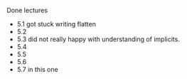 Done lectures
- 5.1 got stuck writing flatten
- 5.2 
- 5.3 did not really happy with understanding of implicits.
- 5.4
- 5.5
- 5.6 
- 5.7 in this one
